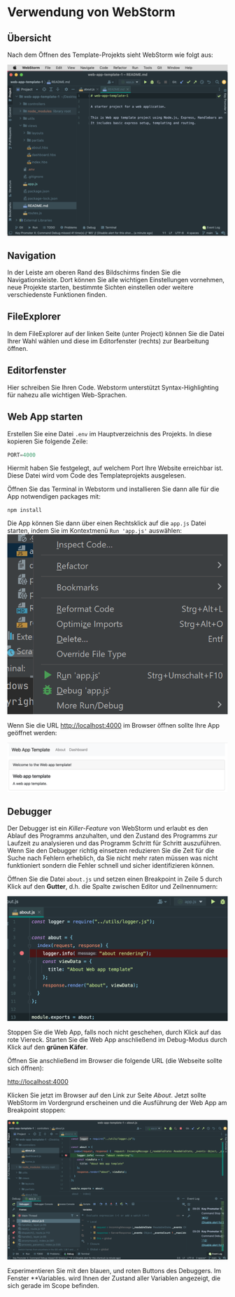 # Verwendung von WebStorm

## Übersicht

Nach dem Öffnen des Template-Projekts sieht WebStorm wie folgt aus:

![img](img/webstorm_template_project.png)

## Navigation

In der Leiste am oberen Rand des Bildschirms finden Sie die Navigationsleiste. Dort können Sie alle wichtigen Einstellungen vornehmen, neue Projekte starten, bestimmte Sichten einstellen oder weitere verschiedenste Funktionen finden.

## FileExplorer

In dem FileExplorer auf der linken Seite (unter Project) können Sie die Datei Ihrer Wahl wählen und diese im Editorfenster (rechts) zur Bearbeitung öffnen.

## Editorfenster

Hier schreiben Sie Ihren Code. Webstorm unterstützt Syntax-Highlighting für nahezu alle wichtigen Web-Sprachen.

## Web App starten

Erstellen Sie eine Datei `.env` im Hauptverzeichnis des Projekts. In diese kopieren Sie folgende Zeile:

```js
PORT=4000
```

Hiermit haben Sie festgelegt, auf welchem Port Ihre Website erreichbar ist. Diese Datei wird vom Code des Templateprojekts ausgelesen.

Öffnen Sie das Terminal in Webstorm und installieren Sie dann alle für die App notwendigen packages mit:

```shell
npm install
```

Die App können Sie dann über einen Rechtsklick auf die `app.js` Datei starten, indem Sie im Kontextmenü `Run 'app.js'` auswählen:
![img.png](img/webstorm_start.png)

Wenn Sie die URL [http://localhost:4000](http://localhost:4000) im Browser öffnen sollte Ihre App geöffnet werden:

![web_app_template](img/web_app_template.png)

## Debugger

Der Debugger ist ein *Killer-Feature* von WebStorm und erlaubt es den Ablauf des Programms anzuhalten, und den Zustand des Programms zur Laufzeit zu analysieren und das Programm Schritt für Schritt auszuführen. Wenn Sie den Debugger richtig einsetzen reduzieren Sie die Zeit für die Suche nach Fehlern erheblich, da Sie nicht mehr raten müssen was nicht funktioniert sondern die Fehler schnell und sicher identifizieren können.

Öffnen Sie die Datei ```about.js``` und setzen einen Breakpoint in Zeile 5 durch Klick auf den **Gutter**, d.h. die Spalte zwischen Editor und Zeilnennumern:

![set_breakpoint](img/set_breakpoint.png)

Stoppen Sie die Web App, falls noch nicht geschehen, durch Klick auf das rote Viereck. Starten Sie die Web App anschließend im Debug-Modus durch Klick auf den **grünen Käfer**.

Öffnen Sie anschließend im Browser die folgende URL (die Webseite sollte sich öffnen):

[http://localhost:4000](http://localhost:4000)

 Klicken Sie jetzt im Browser auf den Link zur Seite *About*. Jetzt sollte WebStorm im Vordergrund erscheinen und die Ausführung der Web App am Breakpoint stoppen:

![halt_breakpoint](img/halt_breakpoint.png)

Experimentieren Sie mit den blauen, und roten Buttons des Debuggers. Im Fenster **Variables. wird Ihnen der Zustand aller Variablen angezeigt, die sich gerade im Scope befinden.
